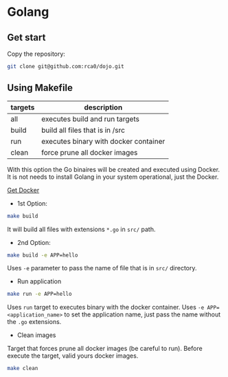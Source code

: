# Golang

## Get start 

Copy the repository:

```bash
git clone git@github.com:rca0/dojo.git
```

## Using Makefile

targets | description
--- | ---
all | executes build and run targets
build | build all files that is in /src
run | executes binary with docker container
clean | force prune all docker images 

With this option the Go binaires will be created and executed using Docker.
It is not needs to install Golang in your system operational, just the Docker.

[Get Docker](https://www.docker.com/get-docker)

* 1st Option:

```bash
make build
```

It will build all files with extensions `*.go` in `src/` path.

* 2nd Option:

```bash
make build -e APP=hello
```

Uses `-e` parameter to pass the name of file that is in `src/` directory.

* Run application

```bash
make run -e APP=hello
```

Uses `run` target to executes binary with the docker container.
Uses `-e APP=<application_name>` to set the application name, just pass the name without the `.go` extensions.

* Clean images

Target that forces prune all docker images (be careful to run).
Before execute the target, valid yours docker images.

```bash
make clean
```